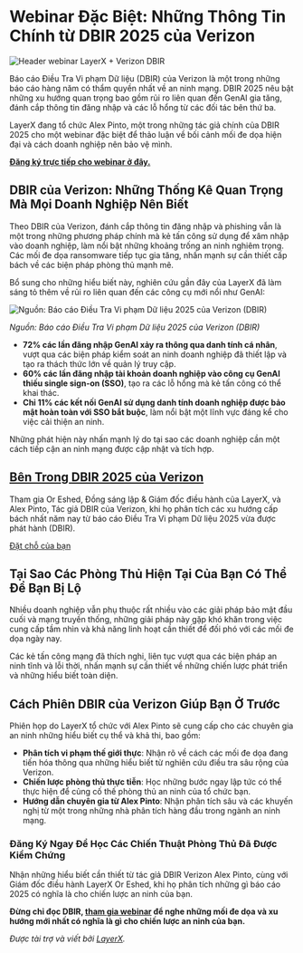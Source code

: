 # Webinar Đặc Biệt: Những Thông Tin Chính từ DBIR 2025 của Verizon

![Header webinar LayerX + Verizon DBIR](https://www.bleepstatic.com/content/posts/2025/06/18/layerx-dbir-webinar.jpg)

Báo cáo Điều Tra Vi phạm Dữ liệu (DBIR) của Verizon là một trong những báo cáo hàng năm có thẩm quyền nhất về an ninh mạng. DBIR 2025 nêu bật những xu hướng quan trọng bao gồm rủi ro liên quan đến GenAI gia tăng, đánh cắp thông tin đăng nhập và các lỗ hổng từ các đối tác bên thứ ba.  
  
LayerX đang tổ chức Alex Pinto, một trong những tác giả chính của DBIR 2025 cho một webinar đặc biệt để thảo luận về bối cảnh mối đe dọa hiện đại và cách doanh nghiệp nên bảo vệ mình.  
  
**[Đăng ký trực tiếp cho webinar ở đây.](https://layerx.easywebinar.live/layerx-verizon-dbir?utm%5Fsource=bleeping&utm%5Fcampaign=DBIRwebinar26062025)**

## DBIR của Verizon: Những Thống Kê Quan Trọng Mà Mọi Doanh Nghiệp Nên Biết

Theo DBIR của Verizon, đánh cắp thông tin đăng nhập và phishing vẫn là một trong những phương pháp chính mà kẻ tấn công sử dụng để xâm nhập vào doanh nghiệp, làm nổi bật những khoảng trống an ninh nghiêm trọng. Các mối đe dọa ransomware tiếp tục gia tăng, nhấn mạnh sự cần thiết cấp bách về các biện pháp phòng thủ mạnh mẽ.

Bổ sung cho những hiểu biết này, nghiên cứu gần đây của LayerX đã làm sáng tỏ thêm về rủi ro liên quan đến các công cụ mới nổi như GenAI:

![Nguồn: Báo cáo Điều Tra Vi phạm Dữ liệu 2025 của Verizon (DBIR)](https://www.bleepstatic.com/images/news/security/l/layerx/verizon-dbir/layerx-dbir.jpg)

_Nguồn: Báo cáo Điều Tra Vi phạm Dữ liệu 2025 của Verizon (DBIR)_

* **72% các lần đăng nhập GenAI xảy ra thông qua danh tính cá nhân**, vượt qua các biện pháp kiểm soát an ninh doanh nghiệp đã thiết lập và tạo ra thách thức lớn về quản lý truy cập.
* **60% các lần đăng nhập tài khoản doanh nghiệp vào công cụ GenAI thiếu single sign-on (SSO)**, tạo ra các lỗ hổng mà kẻ tấn công có thể khai thác.
* **Chỉ 11% các kết nối GenAI sử dụng danh tính doanh nghiệp được bảo mật hoàn toàn với SSO bắt buộc**, làm nổi bật một lĩnh vực đáng kể cho việc cải thiện an ninh.

Những phát hiện này nhấn mạnh lý do tại sao các doanh nghiệp cần một cách tiếp cận an ninh mạng được cập nhật và tích hợp.

## [Bên Trong DBIR 2025 của Verizon](https://layerx.easywebinar.live/layerx-verizon-dbir?utm%5Fsource=bleeping&utm%5Fcampaign=DBIRwebinar26062025)

Tham gia Or Eshed, Đồng sáng lập & Giám đốc điều hành của LayerX, và Alex Pinto, Tác giả DBIR của Verizon, khi họ phân tích các xu hướng cấp bách nhất năm nay từ báo cáo Điều Tra Vi phạm Dữ liệu 2025 vừa được phát hành (DBIR).

[Đặt chỗ của bạn](https://layerx.easywebinar.live/layerx-verizon-dbir?utm%5Fsource=bleeping&utm%5Fcampaign=DBIRwebinar26062025)

## Tại Sao Các Phòng Thủ Hiện Tại Của Bạn Có Thể Để Bạn Bị Lộ

Nhiều doanh nghiệp vẫn phụ thuộc rất nhiều vào các giải pháp bảo mật đầu cuối và mạng truyền thống, những giải pháp này gặp khó khăn trong việc cung cấp tầm nhìn và khả năng linh hoạt cần thiết để đối phó với các mối đe dọa ngày nay.

Các kẻ tấn công mạng đã thích nghi, liên tục vượt qua các biện pháp an ninh tĩnh và lỗi thời, nhấn mạnh sự cần thiết về những chiến lược phát triển và những hiểu biết toàn diện.

## Cách Phiên DBIR của Verizon Giúp Bạn Ở Trước

Phiên họp do LayerX tổ chức với Alex Pinto sẽ cung cấp cho các chuyên gia an ninh những hiểu biết cụ thể và khả thi, bao gồm:

* **Phân tích vi phạm thế giới thực**: Nhận rõ về cách các mối đe dọa đang tiến hóa thông qua những hiểu biết từ nghiên cứu điều tra sâu rộng của Verizon.
* **Chiến lược phòng thủ thực tiễn**: Học những bước ngay lập tức có thể thực hiện để củng cố thế phòng thủ an ninh của tổ chức bạn.
* **Hướng dẫn chuyên gia từ Alex Pinto**: Nhận phân tích sâu và các khuyến nghị từ một trong những nhà phân tích hàng đầu trong ngành an ninh mạng.

### Đăng Ký Ngay Để Học Các Chiến Thuật Phòng Thủ Đã Được Kiểm Chứng

Nhận những hiểu biết cần thiết từ tác giả DBIR Verizon Alex Pinto, cùng với Giám đốc điều hành LayerX Or Eshed, khi họ phân tích những gì báo cáo 2025 có nghĩa là cho chiến lược an ninh của bạn.

**Đừng chỉ đọc DBIR, [tham gia webinar](https://layerx.easywebinar.live/layerx-verizon-dbir?utm%5Fsource=bleeping&utm%5Fcampaign=DBIRwebinar26062025) để nghe những mối đe dọa và xu hướng mới nhất có nghĩa là gì cho chiến lược an ninh của bạn.**

_Được tài trợ và viết bởi [LayerX](https://layerx.easywebinar.live/layerx-verizon-dbir?utm%5Fsource=bleeping&utm%5Fcampaign=DBIRwebinar26062025)._